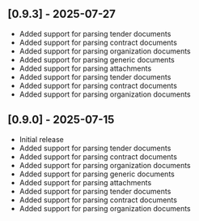 ## [0.9.3] - 2025-07-27

- Added support for parsing tender documents
- Added support for parsing contract documents
- Added support for parsing organization documents
- Added support for parsing generic documents
- Added support for parsing attachments
- Added support for parsing tender documents
- Added support for parsing contract documents
- Added support for parsing organization documents

## [0.9.0] - 2025-07-15

- Initial release
- Added support for parsing tender documents
- Added support for parsing contract documents
- Added support for parsing organization documents
- Added support for parsing generic documents
- Added support for parsing attachments
- Added support for parsing tender documents
- Added support for parsing contract documents
- Added support for parsing organization documents
